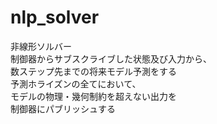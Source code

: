 # nlp_solver

非線形ソルバー  
制御器からサブスクライブした状態及び入力から、  
数ステップ先までの将来モデル予測をする  
予測ホライズンの全てにおいて、  
モデルの物理・幾何制約を超えない出力を  
制御器にパブリッシュする